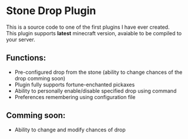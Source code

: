 # Stone Drop Plugin
This is a source code to one of the first plugins I have ever created. <br>
This plugin supports <b>latest</b> minecraft version, avaiable to be compiled to your server.

<h2>Functions: </h2>
<ul>
  <li>Pre-configured drop from the stone (ability to change chances of the drop comming soon)</li>
  <li>Plugin fully supports fortune-enchanted pickaxes</li>
  <li>Ability to personally enable/disable specified drop using command</li>
  <li>Preferences remembering using configuration file</li>
</ul>

<h2>Comming soon:</h2>
  <ul>
    <li>Ability to change and modify chances of drop</l1>
  </ul>
